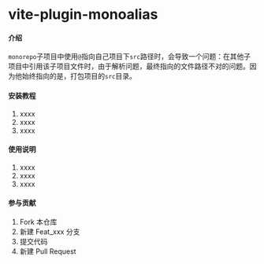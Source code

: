 # vite-plugin-monoalias

#### 介绍

`monorepo`子项目中使用`@`指向自己项目下`src`路径时，会导致一个问题：在其他子项目中引用该子项目文件时，由于解析问题，最终指向的文件路径不对的问题。因为他始终指向的是，打包项目的`src`目录。

#### 安装教程

1.  xxxx
2.  xxxx
3.  xxxx

#### 使用说明

1.  xxxx
2.  xxxx
3.  xxxx

#### 参与贡献

1.  Fork 本仓库
2.  新建 Feat_xxx 分支
3.  提交代码
4.  新建 Pull Request
